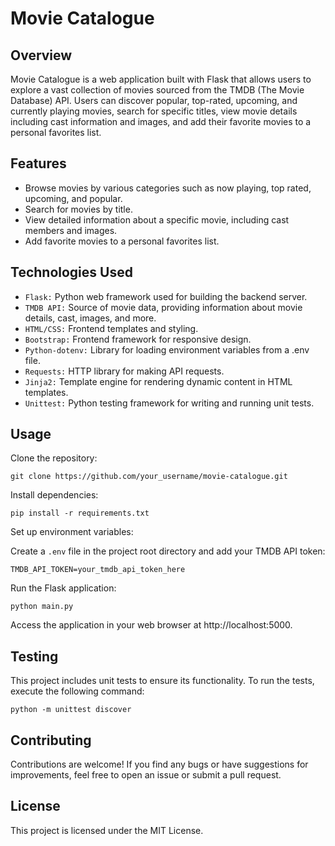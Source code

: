 
# Movie Catalogue
## Overview
Movie Catalogue is a web application built with Flask that allows users to explore a vast collection of movies sourced from the TMDB (The Movie Database) API. Users can discover popular, top-rated, upcoming, and currently playing movies, search for specific titles, view movie details including cast information and images, and add their favorite movies to a personal favorites list.

## Features
- Browse movies by various categories such as now playing, top rated, upcoming, and popular.
- Search for movies by title.
- View detailed information about a specific movie, including cast members and images.
- Add favorite movies to a personal favorites list.
## Technologies Used
- ``Flask:`` Python web framework used for building the backend server.
- ``TMDB API:`` Source of movie data, providing information about movie details, cast, images, and more.
- ``HTML/CSS:`` Frontend templates and styling.
- ``Bootstrap:`` Frontend framework for responsive design.
- ``Python-dotenv:`` Library for loading environment variables from a .env file.
- `Requests:` HTTP library for making API requests.
- `Jinja2:` Template engine for rendering dynamic content in HTML templates.
- `Unittest:` Python testing framework for writing and running unit tests.
## Usage
Clone the repository:

```
git clone https://github.com/your_username/movie-catalogue.git
```
Install dependencies:

```
pip install -r requirements.txt
```
Set up environment variables:

Create a `.env` file in the project root directory and add your TMDB API token:

```
TMDB_API_TOKEN=your_tmdb_api_token_here
```
Run the Flask application:

```
python main.py
```
Access the application in your web browser at http://localhost:5000.

## Testing
This project includes unit tests to ensure its functionality. To run the tests, execute the following command:

```
python -m unittest discover
```

## Contributing
Contributions are welcome! If you find any bugs or have suggestions for improvements, feel free to open an issue or submit a pull request.

## License
This project is licensed under the MIT License.

